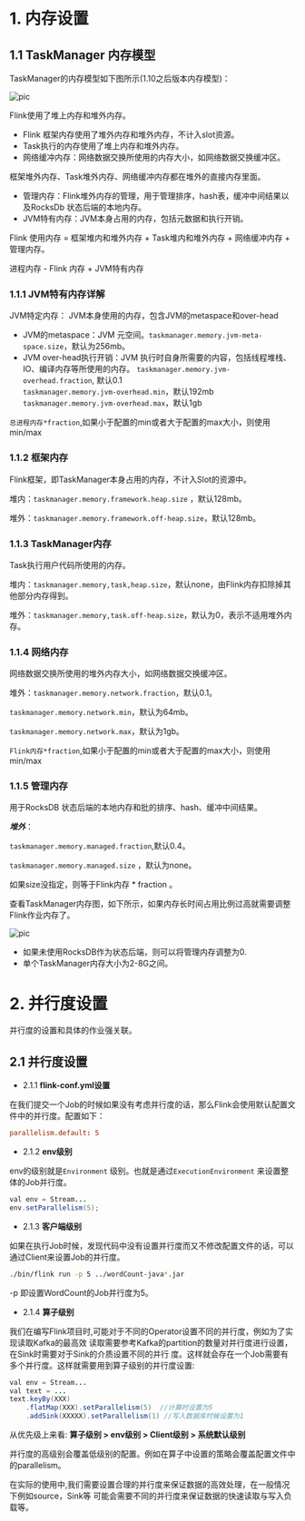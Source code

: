 
# 1. 内存设置

## 1.1 TaskManager 内存模型

TaskManager的内存模型如下图所示(1.10之后版本内存模型)：

![pic](https://pan.zeekling.cn/flink/basic/taskManager001.png)

Flink使用了堆上内存和堆外内存。

- Flink 框架内存使用了堆外内存和堆外内存，不计入slot资源。
- Task执行的内存使用了堆上内存和堆外内存。
- 网络缓冲内存：网络数据交换所使用的内存大小，如网络数据交换缓冲区。

框架堆外内存、Task堆外内存、网络缓冲内存都在堆外的直接内存里面。

- 管理内存：Flink堆外内存的管理，用于管理排序，hash表，缓冲中间结果以及RocksDb 状态后端的本地内存。
- JVM特有内存：JVM本身占用的内存，包括元数据和执行开销。


Flink 使用内存 = 框架堆内和堆外内存 + Task堆内和堆外内存 + 网络缓冲内存 + 管理内存。

进程内存 - Flink 内存 + JVM特有内存


### 1.1.1 JVM特有内存详解

JVM特定内存： JVM本身使用的内存，包含JVM的metaspace和over-head

- JVM的metaspace：JVM 元空间。`taskmanager.memory.jvm-meta-space.size`，默认为256mb。
- JVM over-head执行开销：JVM 执行时自身所需要的内容，包括线程堆栈、IO、编译内存等所使用的内存。
  `taskmanager.memory.jvm-overhead.fraction`, 默认0.1 <br>
  `taskmanager.memory.jvm-overhead.min`，默认192mb <br>
  `taskmanager.memory.jvm-overhead.max`，默认1gb  <br>

` 总进程内存*fraction `,如果小于配置的min或者大于配置的max大小，则使用min/max 


### 1.1.2 框架内存
Flink框架，即TaskManager本身占用的内存，不计入Slot的资源中。

堆内：`taskmanager.memory.framework.heap.size` ，默认128mb。

堆外：`taskmanager.memory.framework.off-heap.size`，默认128mb。


### 1.1.3 TaskManager内存
Task执行用户代码所使用的内存。

堆内：`taskmanager.memory,task,heap.size`，默认none，由Flink内存扣除掉其他部分内存得到。

堆外：`taskmanager.memory,task.off-heap.size`，默认为0，表示不适用堆外内存。


### 1.1.4 网络内存
网络数据交换所使用的堆外内存大小，如网络数据交换缓冲区。

堆外：`taskmanager.memory.network.fraction`，默认0.1。

`taskmanager.memory.network.min`，默认为64mb。

`taskmanager.memory.network.max`，默认为1gb。

` Flink内存*fraction `,如果小于配置的min或者大于配置的max大小，则使用min/max

### 1.1.5 管理内存

用于RocksDB 状态后端的本地内存和批的排序、hash、缓冲中间结果。

***堆外***：

`taskmanager.memory.managed.fraction`,默认0.4。

`taskmanager.memory.managed.size` ，默认为none。

如果size没指定，则等于Flink内存 * fraction 。

查看TaskManager内存图，如下所示，如果内存长时间占用比例过高就需要调整Flink作业内存了。

![pic](https://pan.zeekling.cn/flink/basic/taskmanager002.png)

- 如果未使用RocksDB作为状态后端，则可以将管理内存调整为0.
- 单个TaskManager内存大小为2-8G之间。


# 2. 并行度设置
并行度的设置和具体的作业强关联。


## 2.1 并行度设置

- 2.1.1 **flink-conf.yml设置**

在我们提交一个Job的时候如果没有考虑并行度的话，那么Flink会使用默认配置文件中的并行度。配置如下：
```conf 
parallelism.default: 5
```
- 2.1.2 **env级别**

env的级别就是`Environment` 级别。也就是通过`ExecutionEnvironment` 来设置整体的Job并行度。

```java
val env = Stream...
env.setParallelism(5);
```
- 2.1.3 **客户端级别**

如果在执行Job时候，发现代码中没有设置并行度而又不修改配置文件的话，可以通过Client来设置Job的并行度。
```bash 
./bin/flink run -p 5 ../wordCount-java*.jar 
```
-p 即设置WordCount的Job并行度为5。

- 2.1.4 **算子级别**

我们在编写Flink项目时,可能对于不同的Operator设置不同的并行度，例如为了实现读取Kafka的最高效
读取需要参考Kafka的partition的数量对并行度进行设置，在Sink时需要对于Sink的介质设置不同的并行
度。这样就会存在一个Job需要有多个并行度。这样就需要用到算子级别的并行度设置:

```java 
val env = Stream...
val text = ...
text.keyBy(XXX)
    .flatMap(XXX).setParallelism(5)  //计算时设置为5
    .addSink(XXXXX).setParallelism(1) //写入数据库时候设置为1
```

从优先级上来看:  **算子级别 > env级别 > Client级别 > 系统默认级别**

并行度的高级别会覆盖低级别的配置。例如在算子中设置的策略会覆盖配置文件中的parallelism。

在实际的使用中,我们需要设置合理的并行度来保证数据的高效处理，在一般情况下例如source，Sink等
可能会需要不同的并行度来保证数据的快速读取与写入负载等。


